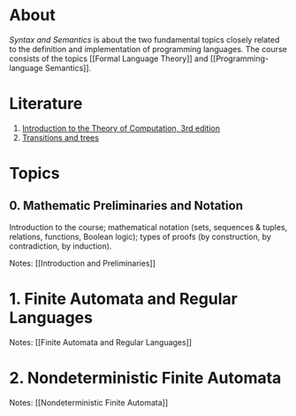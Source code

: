 ```toc
```
# About
_Syntax and Semantics_ is about the two fundamental topics closely related to the definition and implementation of programming languages.
The course consists of the topics [[Formal Language Theory]] and [[Programming-language Semantics]].

# Literature
1. [Introduction to the Theory of Computation, 3rd edition](IntroductionToTheTheoryOfComputation.pdf)
2. [Transitions and trees](TransitionsandTrees.pdf)

# Topics

## 0. Mathematic Preliminaries and Notation
Introduction to the course; mathematical notation (sets, sequences & tuples, relations, functions, Boolean logic); types of proofs (by construction, by contradiction, by induction).

Notes: [[Introduction and Preliminaries]]

# 1. Finite Automata and Regular Languages

Notes: [[Finite Automata and Regular Languages]]


# 2. Nondeterministic Finite Automata
Notes: [[Nondeterministic Finite Automata]]